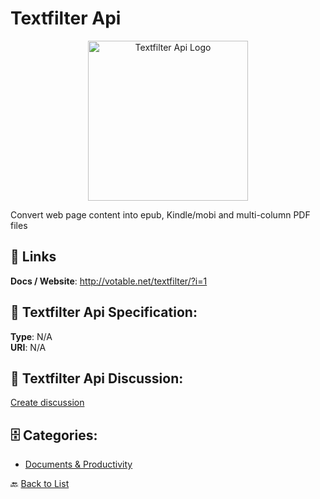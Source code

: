 # Textfilter Api
<p align="center">
    <img width="256" src="https://raw.githubusercontent.com/apis-list/apis-list/main/apis/textfilter-api/logo_256x256.png" alt="Textfilter Api Logo"/>
</p>

Convert web page content into epub, Kindle/mobi and multi-column PDF files

##  🔗 Links
**Docs / Website**: http://votable.net/textfilter/?i=1

## 🧬 Textfilter Api Specification:
**Type**: N/A  
**URI**: N/A

## 💬 Textfilter Api Discussion:
[Create discussion](https://github.com/apis-list/apis-list/discussions/new)

## 🗄️ Categories:
- [Documents & Productivity](https://github.com/apis-list/apis-list#documents--productivity-)




🔙 [Back to List](https://github.com/apis-list/apis-list)

